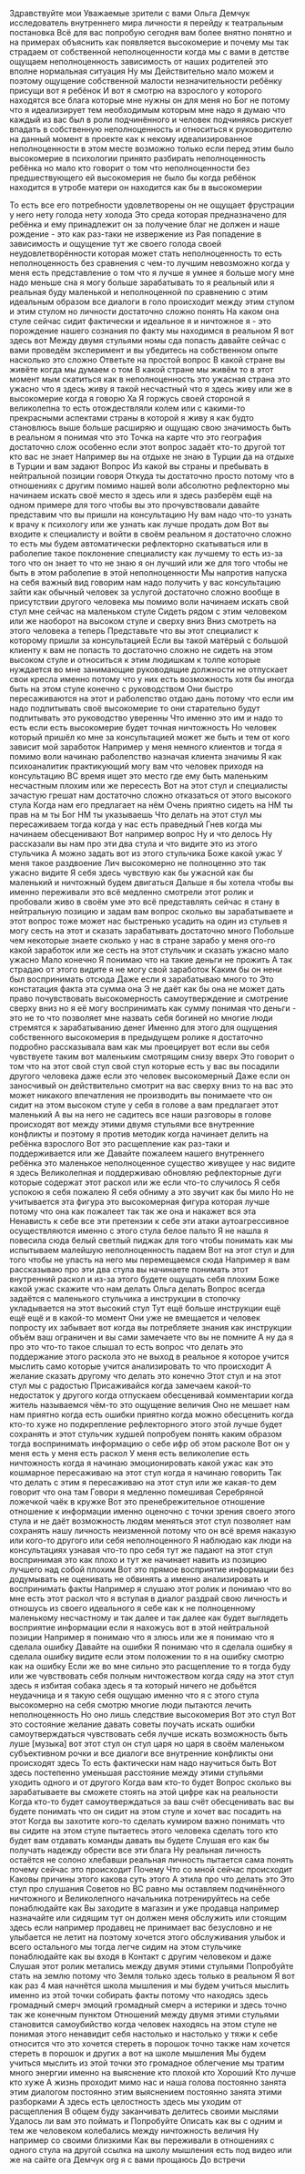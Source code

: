 Здравствуйте мои Уважаемые зрители с вами Ольга Демчук исследователь  внутреннего мира личности я перейду к  театральным постановка Всё для вас   попробую сегодня вам более внятно   понятно и на примерах объяснить как   появляется высокомерие и почему мы так   страдаем от собственной   неполноценности когда мы с вами в   детстве ощущаем неполноценность   зависимость   от наших родителей это вполне нормальная   ситуация Ну мы Действительно мало можем   и поэтому   ощущение собственной малости   незначительности ребёнку присущи вот я   ребёнок И вот я смотрю на взрослого у   которого находятся все блага которые мне   нужны он для меня   но Бог не потому что   я   идеализирует   тем необходимым которым мне   надо я думаю что каждый из вас был в   роли подчинённого и человек   подчиняясь рискует впадать в собственную   неполноценность и относиться к   руководителю   на данный момент в проекте как к некому   идеализированное   неполноценности в этом месте возможно   только если перед этим было   высокомерие в психологии принято   разбирать неполноценность ребёнка но   мало кто говорит о том что   неполноценности без предшествующего ей   высокомерия не было бы когда ребёнок   находится в утробе матери он находится   как бы в высокомерии


 То есть все его   потребности удовлетворены он не ощущает   фрустрации у него нету голода нету   холода Это среда которая предназначено   для ребёнка и ему принадлежит он за   получение благ   не должен и наше рождение - это как   раз-таки   не извержение из Рая попадение в   зависимость и ощущение тут же своего   голода своей   неудовлетворённости которая может стать   неполноценность то   есть   неполноценность без сравнения с чем-то   лучшим невозможно   когда у меня есть представление о том   что я   лучше я   умнее я больше могу мне надо меньше сна   я могу больше зарабатывать то я   реальный или я реальная буду маленькой и   неполноценной по сравнению с этим   идеальным   образом все диалоги в   голо происходит между этим стулом и этим   стулом но личности достаточно сложно   понять На каком она стуле сейчас   сидит фактически   и идеальное я и ничтожное я - это   порождение нашего   сознания по факту мы находимся в   реальном Я вот здесь вот Между двумя   стульями номы   сда   попасть давайте сейчас с вами проведём   эксперимент и вы   убедитесь на собственном опыте насколько   это   сложно Ответьте на простой   вопрос В какой стране вы   живёте когда мы думаем о том В какой   стране мы живём то в этот момент мым   скатиться как в   неполноценность это ужасная страна это   ужасно что я здесь живу я такой   несчастный что я здесь живу или же в   высокомерие когда я говорю   Ха Я горжусь своей стороной я   великолепна то есть   отождествляли колем или с   какими-то прекрасными аспектами страны в   которой я живу я как будто становлюсь   выше больше расширяю и ощущаю свою   значимость быть в реальном я понимая что   это Точка на карте что это география   достаточно слож особенно если этот   вопрос задаёт кто-то другой тот кто вас   не знает Например вы на   отдыхе не знаю в Турции да   на отдыхе в Турции и вам задают Вопрос   Из какой вы страны и пребывать в   нейтральной позиции говоря Откуда ты   достаточно просто потому   что в отношениях с   другим помимо нашей воли абсолютно   рефлекторно мы начинаем искать своё   место я   здесь или я здесь   разберём ещё на одном примере для того   чтобы вы это   прочувствовали давайте представим что вы   пришли на консультацию Ну вам надо   что-то узнать к врачу к психологу или же   узнать как лучше продать дом Вот вы   входите к   специалисту и войти в своём реальном я   достаточно   сложно то есть мы будем автоматически   рефлекторно скатываться или в раболепие   такое поклонение специалисту как лучшему   то есть из-за того что он знает то что   не знаю я он   лучший или же для того чтобы не быть в   этом раболепие в этой   неполноценности Мы напротив напуска на   себя важный вид говорим нам надо   получить у вас   консультацию зайти как обычный человек   за услугой достаточно сложно вообще в   присутствии другого человека мы помимо   воли начинаем искать свой стул мне   сейчас на маленьком стуле Сидеть рядом с   этим человеком или же наоборот на   высоком стуле и сверху вниз Вниз   смотреть на этого человека   а теперь Представьте что вы этот   специалист к которому пришли за   консультацией   Если вы такой матёрый с большой клиенту   к вам не попасть то достаточно сложно не   сидеть на этом высоком стуле и   относиться к этим людишкам к толпе   которые нуждается во мне   занимающие руководящие должности не   отпускает свои кресла именно потому что   у них есть возможность хотя бы иногда   быть на этом стуле конечно с   руководством Они быстро пересаживаются   на этот и раболепство   отдаю дань потому что если им надо   подпитывать своё высокомерие то они   старательно будут подпитывать это   руководство уверенны Что именно это им и   надо то есть если есть высокомерие будет   точная ничтожность Но человек который   пришёл ко мне за консультацией может же   быть и тем от кого зависит мой заработок   Например у меня немного клиентов и тогда   я помимо воли начинаю раболепство   назначая клиента   значимы Я как психоаналитик практикующий   могу вам   что человек приходя на консультацию ВС   время ищет это место где ему быть   маленьким несчастным плохим или же   пересесть Вот на этот стул и специалисты   зачастую грешат нам достаточно сложно   отказаться от этого высокого стула Когда   нам его предлагает на нём Очень приятно   сидеть на НМ ты прав на м ты Бог НМ ты   указываешь Что   делать на этот стул мы пересаживаем   тогда когда у нас есть праведный Гнев   когда мы начинаем   обесценивают Вот например вопрос Ну и   что делось Ну рассказали вы нам про эти   два стула и что видите это из этого   стульчика А можно задать вот из этого   стульчика Боже какой ужас У меня такое   раздвоение Лич   высокомерно не полноценно это так ужасно   видите Я себя здесь чувствую как бы   ужасной как бы маленький и   ничтожный будем двигаться Дальше я бы   хотела чтобы вы именно переживали это   всё медленно смотрели этот ролик и   пробовали живо в своём уме это всё   представлять сейчас я стану в   нейтральную позицию и задам вам   вопрос сколько вы   зарабатываете и этот вопрос тоже может   нас быстренько усадить на один из   стульев я могу сесть на этот и сказать   зарабатывать достаточно много Побольше   чем некоторые знаете сколько у нас в   стране зарабо у меня ого-го какой   заработок   или же сесть на этот стульчик и сказать   ужасно мало ужасно Мало конечно Я   понимаю что на такие деньги не прожить А   так страдаю от этого   видите я не могу свой заработок Каким бы   он нени был воспринимать отсюда Даже   если я зарабатываю   много то Это констатация   факта эта сумма она   Э не даёт как бы она не может дать право   почувствовать высокомерность   самоутверждение и смотрение сверху вниз   но я её могу воспринимать как сумму   понимая что деньги - это не то   что позволяет мне назвать себя богиней   но многие люди стремятся к зарабатыванию   денег Именно для этого для ощущения   собственного   высокомерия в предыдущем ролике я   достаточно подробно рассказывала вам как   мы   проецирует вот если вы себя чувствуете   таким вот маленьким смотрящим снизу   вверх Это говорит о том что на этот свой   стул свой стул которые есть у вас вы   посадили другого человека даже если это   человек   высокомерный Даже если он заносчивый он   действительно смотрит на вас сверху вниз   то на вас это может никакого впечатления   не производить   вы понимаете что он сидит на этом   высоком стуле у себя в голове а вам   предлагает этот маленький А вы на него   не садитесь   все наши разговоры в голове происходят   вот между этими двумя   стульями все внутренние конфликты и   поэтому я против методик когда начинает   делить на ребёнка взрослого Вот это   расщепление как раз-таки и   поддерживается   или же Давайте пожалеем нашего   внутреннего ребёнка это маленькое   неполноценное существо живущее у нас   видите я здесь Великолепная и   поддерживаю обновляю рефлекторные дуги   которые содержат этот раскол или же если   что-то случилось Я себя   успокою я себя пожалею Я себя   обниму а это звучит как бы мило   Но не учитывается эта фигура это   высокомерная фигура которая лучше потому   что она как пожалеет так так же она и   накажет вся эта Ненависть к себе все эти   претензии к себе эти атаки   аутоагрессивное осуществляются именно с   этого стула белое пальто Я не нашла я   повесила сюда белый светлый пиджак   для того чтобы понимать как мы   испытываем малейшую   неполноценность падаем Вот на этот стул   и для того чтобы не упасть на него мы   перемещаемся   сюда Например   я вам рассказываю про эти два стула вы   начинаете понимать этот внутренний   раскол и из-за этого будете ощущать себя   плохим Боже какой ужас скажите что нам   делать Ольга   делать Вопрос всегда задаётся с   маленького стульчика а инструкции в   стопочку укладывается на этот высокий   стул Тут ещё больше инструкции ещё ещё   ещё и в какой-то момент Они уже не   вмещается и человек попросту их забывает   вот когда вы потребляете знания как   инструкции объём ваш ограничен и вы сами   замечаете что вы не помните А ну да я   про это что-то такое слышал то есть   вопрос что делать это поддержание этого   раскола это не выход в реальное я   которое учится мыслить само которые   учится анализировать то что происходит   А желание сказать другому что делать это   конечно Этот стул и на этот стул мы с   радостью Присаживайся когда замечаем   какой-то недостаток у другого когда   отпускаем обесценивай комментарии   когда житель называемся чём-то это   ощущение величия Оно не мешает нам нам   приятно когда есть ошибки приятно когда   можно обесценить когда кто-то хуже но   подкрепление рефлекторного этого этой   лучше будет сохранять и этот стульчик   худшей попробуем понять каким образом   тогда воспринимать информацию о себе   ифр об этом расколе Вот он у меня есть у   меня есть раскол У меня есть великолепие   есть   ничтожность когда я начинаю   эмоционировать какой ужас как это   кошмарное пересаживаю на этот стул когда   я начинаю говорить Так что делать с этим   я пересаживаю на этот стул или же   какая-то дем говорит что она там Говори   я медленно помешивая Серебряной ложечкой   чаёк в   кружке Вот это пренебрежительное   отношение отношение   к информации именно оценочно с точки   зрения своего этого стула и не даёт   возможность людям меняться этот стул   позволяет нам сохранять нашу личность   неизменной потому что он всё время   наказую или кого-то другого или себя   неполноценного   Я наблюдаю как люди на консультациях   узнавая что-то про себя тут же падают на   этот стул воспринимая это как плохо и   тут же начинает навить из позицию   лучшего над собой плохим Вот это прямое   восприятие информации без додумывать   не оценивать не обвинять а именно   анализировать и воспринимать факты   Например я слушаю этот ролик и понимаю   что во мне есть этот раскол что   я вступая в   диалог раздрай свою личность и   отношусь из своего идеального   я себе как к не полноценному   маленькому несчастному и так далее и так   далее как будет выглядеть восприятие   информации если я нахожусь вот в этой   нейтральной   позиции Например   я понимаю что я злюсь или же я понимаю   что я сделала ошибку Давайте на ошибки Я   понимаю что я сделала ошибку я сделала   ошибку видите если   этом положении то я на ошибку смотрю как   на ошибку Если же во мне сильно это   расщепление то я тогда буду или же   чувствовать себя полным   ничтожеством когда сяду на этот   стул здесь я избитая   собака здесь   я та который ничего не добьётся   неудачница и я такую себя ощущаю именно   что я с этого стула высокомерно на себя   смотрю многие люди пытаются лечить   неполноценность Но оно лишь следствие   высокомерия Вот это стул Вот это   состояние желание давать советы поучать   искать ошибки   самоутверждаться чувствовать себя лучше   искать возможность быть луше   [музыка]   вот этот стул он стул царя но царя в   своём маленьком субъективном рочки   и все диалоги все внутренние конфликты   они происходят здесь То есть фактически   нам надо научиться быть Вот здесь   постепенно уменьшая расстояние между   этими стульями   уходить одного и от другого Когда вам   кто-то будет Вопрос сколько вы   зарабатываете вы сможете стоять на этой   цифре как на реальности Когда кто-то   будет самоутверждаться за ваш счёт   обесценивать вас вы будете понимать что   он сидит на этом стуле и хочет вас   посадить на этот Когда вы захотите   кого-то сделать кумиром важно понимать   что вы сидите на этом стуле пытаетесь   этого человека сделать того кто будет   вам отдавать команды давать   вы будете Слушая его как бы получать   надежду обрести все эти блага Ну   реальная личность остаётся не солоно   хлебавши реальная личность пытается сама   понять почему сейчас это   происходит Почему Что со мной сейчас   происходит Каковы причины этого какова   суть этого А этила про что   делать это   Это стул про слушания Советов но ВС   равно мы оставляем подчинённого   ничтожного и Великолепного   начальника потренируйтесь на себе   понаблюдайте как Вы заходите в магазин и   уже продавца например назначайте или   сидящим тут он должен меня обслужить или   стоящим здесь если например продавец не   принимает вас безусловно и не улыбается   не летит на поэтому хочется этого   обслуживания улыбок и всего остального   мы   тогда легче сидим на этом стульчике   понаблюдайте как вы входя в Контакт с   другим человеком и даже Слушая этот   ролик метались между двумя этими   стульями Попробуйте стать на землю   потому что Земля только здесь только в   реальном Я вот как раз 4 мая начнётся   школа мышления и мы будем учиться   мыслить именно из этой точки собирать   факты потому что находясь здесь   громадный смерч эмоций громадный смерч   а истерики и здесь точно так же конечным   пунктом Отношений между двумя этими   стульями становится самоубийство когда   человек находясь на этом стуле не   понимая этого ненавидит себя настолько и   настолько у тяжи к себе относится что   это хочется стереть в   порошок точно также нам хочется стереть   в порошок и   других а вот на школе мышления Мы будем   учиться мыслить из этой точки это   громадное облегчение мы тратим много   энергии именно на выяснение кто плохой   кто Хороший Кто лучше кто хуже А жизнь   проходит мимо нас   и наша голова постоянно занята этим   диалогом постоянно этим выяснением   постоянно занята этими разборками А   здесь есть целостность здесь мы уходим   от расщепления В общем буду заканчивать   делитесь своими мыслями Удалось ли вам   это поймать и Попробуйте Описать как вы   с одним и тем же человеком колебались   между ничтожность величия Ну например со   своими близкими Как вы переживали в   отношениях с одного стула на другой   ссылка на школу мышления есть под видео   или же на сайте ога Демчук org я с вами   прощаюсь До встречи